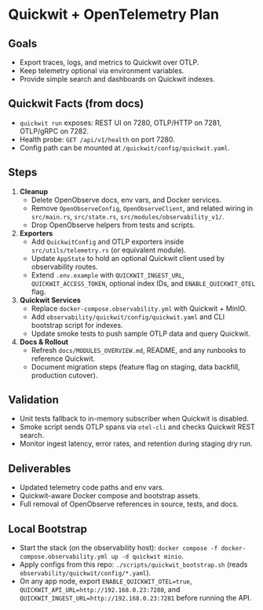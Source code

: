 # Quickwit + OpenTelemetry Plan

## Goals
- Export traces, logs, and metrics to Quickwit over OTLP.
- Keep telemetry optional via environment variables.
- Provide simple search and dashboards on Quickwit indexes.

## Quickwit Facts (from docs)
- `quickwit run` exposes: REST UI on 7280, OTLP/HTTP on 7281, OTLP/gRPC on 7282.
- Health probe: `GET /api/v1/health` on port 7280.
- Config path can be mounted at `/quickwit/config/quickwit.yaml`.

## Steps
1. **Cleanup**
   - Delete OpenObserve docs, env vars, and Docker services.
   - Remove `OpenObserveConfig`, `OpenObserveClient`, and related wiring in `src/main.rs`, `src/state.rs`, `src/modules/observability_v1/`.
   - Drop OpenObserve helpers from tests and scripts.
2. **Exporters**
   - Add `QuickwitConfig` and OTLP exporters inside `src/utils/telemetry.rs` (or equivalent module).
   - Update `AppState` to hold an optional Quickwit client used by observability routes.
   - Extend `.env.example` with `QUICKWIT_INGEST_URL`, `QUICKWIT_ACCESS_TOKEN`, optional index IDs, and `ENABLE_QUICKWIT_OTEL` flag.
3. **Quickwit Services**
   - Replace `docker-compose.observability.yml` with Quickwit + MinIO.
   - Add `observability/quickwit/config/quickwit.yaml` and CLI bootstrap script for indexes.
   - Update smoke tests to push sample OTLP data and query Quickwit.
4. **Docs & Rollout**
   - Refresh `docs/MODULES_OVERVIEW.md`, README, and any runbooks to reference Quickwit.
   - Document migration steps (feature flag on staging, data backfill, production cutover).

## Validation
- Unit tests fallback to in-memory subscriber when Quickwit is disabled.
- Smoke script sends OTLP spans via `otel-cli` and checks Quickwit REST search.
- Monitor ingest latency, error rates, and retention during staging dry run.

## Deliverables
- Updated telemetry code paths and env vars.
- Quickwit-aware Docker compose and bootstrap assets.
- Full removal of OpenObserve references in source, tests, and docs.

## Local Bootstrap
- Start the stack (on the observability host): `docker compose -f docker-compose.observability.yml up -d quickwit minio`.
- Apply configs from this repo: `./scripts/quickwit_bootstrap.sh` (reads `observability/quickwit/config/*.yaml`).
- On any app node, export `ENABLE_QUICKWIT_OTEL=true`, `QUICKWIT_API_URL=http://192.168.0.23:7280`, and `QUICKWIT_INGEST_URL=http://192.168.0.23:7281` before running the API.
